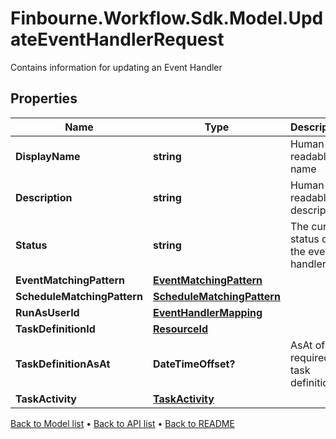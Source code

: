 # Finbourne.Workflow.Sdk.Model.UpdateEventHandlerRequest
Contains information for updating an Event Handler

## Properties

Name | Type | Description | Notes
------------ | ------------- | ------------- | -------------
**DisplayName** | **string** | Human readable name | 
**Description** | **string** | Human readable description | [optional] 
**Status** | **string** | The current status of the event handler | 
**EventMatchingPattern** | [**EventMatchingPattern**](EventMatchingPattern.md) |  | [optional] 
**ScheduleMatchingPattern** | [**ScheduleMatchingPattern**](ScheduleMatchingPattern.md) |  | [optional] 
**RunAsUserId** | [**EventHandlerMapping**](EventHandlerMapping.md) |  | 
**TaskDefinitionId** | [**ResourceId**](ResourceId.md) |  | 
**TaskDefinitionAsAt** | **DateTimeOffset?** | AsAt of the required task definition | [optional] 
**TaskActivity** | [**TaskActivity**](TaskActivity.md) |  | 

[Back to Model list](../README.md#documentation-for-models) &#8226; [Back to API list](../README.md#documentation-for-api-endpoints) &#8226; [Back to README](../README.md)

